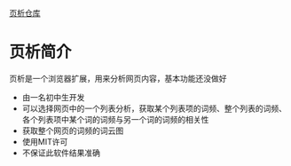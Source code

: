[页析仓库](https://gitee.com/qwe12345678/web-page-analysis/tree/master)
# 页析简介
页析是一个浏览器扩展，用来分析网页内容，基本功能还没做好
- 由一名初中生开发 
- 可以选择网页中的一个列表分析，获取某个列表项的词频、整个列表的词频、各个列表项中某个词的词频与另一个词的词频的相关性
- 获取整个网页的词频的词云图
- 使用MIT许可
- 不保证此软件结果准确
